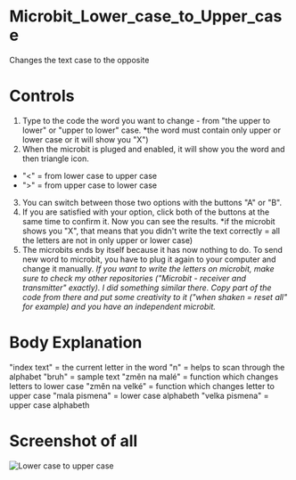 # Microbit_Lower_case_to_Upper_case
Changes the text case to the opposite

# Controls
1. Type to the code the word you want to change - from "the upper to lower" or "upper to lower" case. *the word must contain only upper or lower case or it will show you "X")
2. When the microbit is pluged and enabled, it will show you the word and then triangle icon.
- "<" = from lower case to upper case
- ">" = from upper case to lower case
3. You can switch between those two options with the buttons "A" or "B".
4. If you are satisfied with your option, click both of the buttons at the same time to confirm it. Now you can see the results.
*if the microbit shows you "X", that means that you didn't write the text correctly = all the letters are not in only upper or lower case)
5. The microbits ends by itself because it has now nothing to do. To send new word to microbit, you have to plug it again to your computer and change it manually.
*If you want to write the letters on microbit, make sure to check my other repositories ("Microbit - receiver and transmitter" exactly). I did something similar there. Copy part of the code from there and put some creativity to it ("when shaken = reset all" for example) and you have an independent microbit.*

# Body Explanation
"index text" = the current letter in the word
"n" = helps to scan through the alphabet
"bruh" = sample text
"změn na malé" = function which changes letters to lower case
"změn na velké" = function which changes letter to upper case
"mala pismena" = lower case alphabeth
"velka pismena" = upper case alphabeth

# Screenshot of all
![Lower case to upper case](https://user-images.githubusercontent.com/91016931/134817098-5fc8bd34-2523-421c-a94f-fe0b8bb4b135.png)
